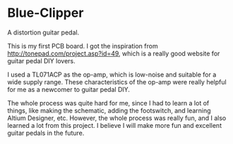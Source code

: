 # Blue-Clipper
A distortion guitar pedal.

This is my first PCB board. I got the inspiration from http://tonepad.com/project.asp?id=49, which is a really good website for guitar pedal DIY lovers.

I used a TL071ACP as the op-amp, which is low-noise and suitable for a wide supply range. These characteristics of the op-amp were really helpful for me as a newcomer to guitar pedal DIY.

The whole process was quite hard for me, since I had to learn a lot of things, like making the schematic, adding the footswitch, and learning Altium Designer, etc. However, the whole process was really fun, and I also learned a lot from this project. I believe I will make more fun and excellent guitar pedals in the future.
